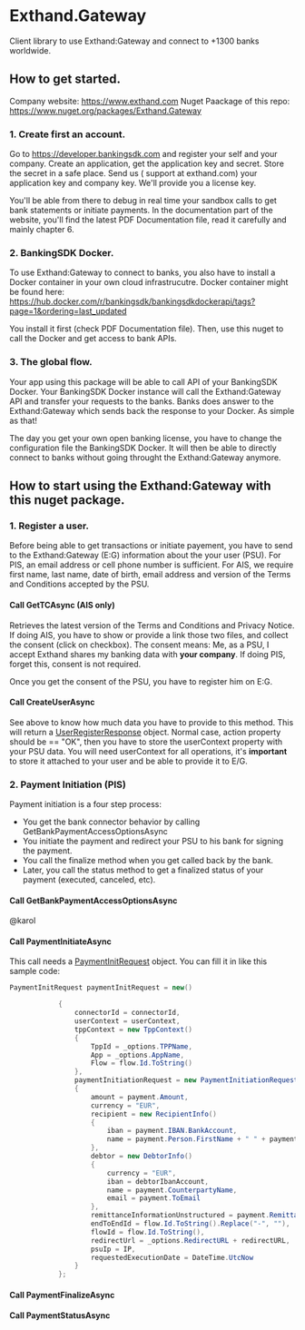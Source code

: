 # Exthand.Gateway
Client library to use Exthand:Gateway and connect to +1300 banks worldwide.

## How to get started.

Company website: https://www.exthand.com
Nuget Paackage of this repo: https://www.nuget.org/packages/Exthand.Gateway

### 1. Create first an account.

Go to  https://developer.bankingsdk.com and register your self and your company.
Create an application, get the application key and secret.
Store the secret in a safe place.
Send us ( support at exthand.com) your application key and company key. We'll provide you a license key.

You'll be able from there to debug in real time your sandbox calls to get bank statements or initiate payments.
In the documentation part of the website, you'll find the latest PDF Documentation file, read it carefully and mainly chapter 6.


### 2. BankingSDK Docker.

To use Exthand:Gateway to connect to banks, you also have to install a Docker container in your own cloud infrastrucutre.
Docker container might be found here: https://hub.docker.com/r/bankingsdk/bankingsdkdockerapi/tags?page=1&ordering=last_updated

You install it first (check PDF Documentation file).
Then, use this nuget to call the Docker and get access to bank APIs.


### 3. The global flow.

Your app using this package will be able to call API of your BankingSDK Docker.
Your BankingSDK Docker instance will call the Exthand:Gateway API and transfer your requests to the banks.
Banks does answer to the Exthand:Gateway which sends back the response to your Docker.
As simple as that!

The day you get your own open banking license, you have to change the configuration file the BankingSDK Docker.
It will then be able to directly connect to banks without going throught the Exthand:Gateway anymore.


## How to start using the Exthand:Gateway with this nuget package.

### 1. Register a user.

Before being able to get transactions or initiate payement, you have to send to the Exthand:Gateway (E:G) information about the your user (PSU).
For PIS, an email address or cell phone number is sufficient.
For AIS, we require first name, last name, date of birth, email address and version of the Terms and Conditions accepted by the PSU.

#### Call GetTCAsync (AIS only)

Retrieves the latest version of the Terms and Conditions and Privacy Notice.
If doing AIS, you have to show or provide a link those two files, and collect the consent (click on checkbox). The consent means: Me, as a PSU, I accept Exthand shares my banking data with __your company__.
If doing PIS, forget this, consent is not required.

Once you get the consent of the PSU, you have to register him on E:G.

#### Call CreateUserAsync

See above to know how much data you have to provide to this method.
This will return a [UserRegisterResponse](https://github.com/exthand/Exthand.Gateway/blob/master/Models/UserRegisterResponse.cs) object.
Normal case, action property should be == "OK", then you have to store the userContext property with your PSU data.
You will need userContext for all operations, it's __important__ to store it attached to your user and be able to provide it to E/G.


### 2. Payment Initiation (PIS)

Payment initiation is a four step process:
* You get the bank connector behavior by calling GetBankPaymentAccessOptionsAsync
* You initiate the payment and redirect your PSU to his bank for signing the payment.
* You call the finalize method when you get called back by the bank.
* Later, you call the status method to get a finalized status of your payment (executed, canceled, etc).

#### Call GetBankPaymentAccessOptionsAsync

@karol 

#### Call PaymentInitiateAsync

This call needs a [PaymentInitRequest](https://github.com/exthand/Exthand.Gateway/blob/master/Models/PaymentInitRequest.cs) object.
You can fill it in like this sample code:
```C# 
PaymentInitRequest paymentInitRequest = new()

            {
                connectorId = connectorId,
                userContext = userContext,
                tppContext = new TppContext()
                {
                    TppId = _options.TPPName,
                    App = _options.AppName,
                    Flow = flow.Id.ToString()
                },
                paymentInitiationRequest = new PaymentInitiationRequest()
                {
                    amount = payment.Amount,
                    currency = "EUR",
                    recipient = new RecipientInfo()
                    {
                        iban = payment.IBAN.BankAccount,
                        name = payment.Person.FirstName + " " + payment.Person.LastName
                    },
                    debtor = new DebtorInfo()
                    {
                        currency = "EUR",
                        iban = debtorIbanAccount,
                        name = payment.CounterpartyName,
                        email = payment.ToEmail
                    },
                    remittanceInformationUnstructured = payment.Remittance,
                    endToEndId = flow.Id.ToString().Replace("-", ""),
                    flowId = flow.Id.ToString(),
                    redirectUrl = _options.RedirectURL + redirectURL,
                    psuIp = IP,
                    requestedExecutionDate = DateTime.UtcNow
                }
            };
```







#### Call PaymentFinalizeAsync



#### Call PaymentStatusAsync



